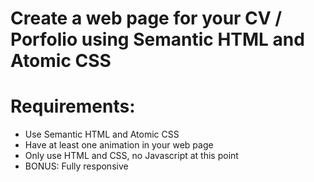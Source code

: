 # Create a web page for your CV / Porfolio using Semantic HTML and Atomic CSS

# Requirements:

- Use Semantic HTML and Atomic CSS
- Have at least one animation in your web page
- Only use HTML and CSS, no Javascript at this point
- BONUS: Fully responsive
